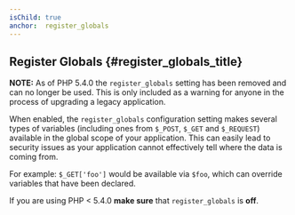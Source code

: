 ```yaml
---
isChild: true
anchor:  register_globals
---
```


## Register Globals {#register_globals_title}

**NOTE:** As of PHP 5.4.0 the `register_globals` setting has been removed and can no longer be used. This is only
included as a warning for anyone in the process of upgrading a legacy application.

When enabled, the `register_globals` configuration setting makes several types of variables (including ones from
`$_POST`, `$_GET` and `$_REQUEST`) available in the global scope of your application. This can easily lead to security
issues as your application cannot effectively tell where the data is coming from.

For example: `$_GET['foo']` would be available via `$foo`, which can override variables that have been declared.

If you are using PHP < 5.4.0 __make sure__ that `register_globals` is __off__.
